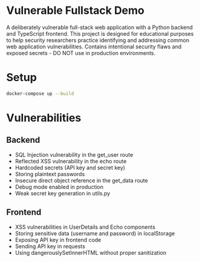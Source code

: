 # Vulnerable Fullstack Demo

A deliberately vulnerable full-stack web application with a Python backend and TypeScript frontend.
This project is designed for educational purposes to help security researchers practice identifying and addressing common web application vulnerabilities. Contains intentional security flaws and exposed secrets - DO NOT use in production environments.

# Setup

```bash
docker-compose up --build
```

# Vulnerabilities

## Backend

- SQL Injection vulnerability in the get_user route
- Reflected XSS vulnerability in the echo route
- Hardcoded secrets (API key and secret key)
- Storing plaintext passwords
- Insecure direct object reference in the get_data route
- Debug mode enabled in production
- Weak secret key generation in utils.py

## Frontend

- XSS vulnerabilities in UserDetails and Echo components
- Storing sensitive data (username and password) in localStorage
- Exposing API key in frontend code
- Sending API key in requests
- Using dangerouslySetInnerHTML without proper sanitization
